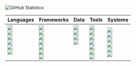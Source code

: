 ![GitHub Statistics](https://github-readme-stats.vercel.app/api?username=phaedryx&count_private=true&show_icons=true&bg_color=434A54&icon_color=FFCE54&title_color=77B6FF&text_color=F5F7FA)

<table>
  <thead>
  <tr><th>Languages</th><th>Frameworks</th><th>Data</th><th>Tools</th><th>Systems</th></tr>
  </thead>
  <tbody>
  <tr>
    <td valign="top">
      <img src="https://img.shields.io/badge/WWW-HTML5-E34F26?logo=html5&style=flat-square" /><br>
      <img src="https://img.shields.io/badge/WWW-CSS3-1572B6?logo=css3&style=flat-square" /><br>
      <img src="https://img.shields.io/badge/Language-Ruby-CC342D?logo=ruby&style=flat-square" /><br>
      <img src="https://img.shields.io/badge/Language-JavaScript-F7DF1E?logo=javascript&style=flat-square" /><br>
      <img src="https://img.shields.io/badge/Language-SQL-green?style=flat-square" /><br>
      <img src="https://img.shields.io/badge/Language-GraphQL-E10098?logo=graphql&style=flat-square" /><br>
    </td>
    <td valign="top">
      <img src="https://img.shields.io/badge/Framework-Tailwind%20CSS-38B2AC?logo=tailwind+css&style=flat-square" /><br>
      <img src="https://img.shields.io/badge/Framework-Bootstrap-563D7C?logo=bootstrap&style=flat-square" /><br>
      <img src="https://img.shields.io/badge/Framework-Rails-CC0000?logo=ruby+on+rails&style=flat-square" /><br>
      <img src="https://img.shields.io/badge/Framework-Jekyll-CC0000?logo=jekyll&style=flat-square" /><br>
      <img src="https://img.shields.io/badge/Framework-Vue-3fb27f?logo=vue.js&style=flat-square" /><br>
      <img src="https://img.shields.io/badge/Framework-React-61DAFB?logo=react&style=flat-square" /><br>
      <img src="https://img.shields.io/badge/Framework-Jest-C21325?logo=jest&style=flat-square" /><br>
    </td>
    <td valign="top">
      <img src="https://img.shields.io/badge/Database-PostgreSQL-336791?logo=postgresql&style=flat-square" /><br>
      <img src="https://img.shields.io/badge/Database-SQLite-003B57?logo=sqlite&style=flat-square" /><br>
      <img src="https://img.shields.io/badge/Database-Redis-DC382D?logo=redis&style=flat-square" /><br>
      <img src="https://img.shields.io/badge/Message%20Broker-RabbitMQ-FF6600?logo=rabbitmq&style=flat-square" /><br>                                                                                        
    </td>
    <td valign="top">
      <img src="https://img.shields.io/badge/Format-JSON-000000?logo=json&style=flat-square" /><br>
      <img src="https://img.shields.io/badge/CSS%20Preprocessor-Sass-CC6699?logo=sass&style=flat-square" /><br>
      <img src="https://img.shields.io/badge/Version%20Control-Git-F05032?logo=git&style=flat-square" /><br>
      <img src="https://img.shields.io/badge/Editor-VS%20Code-007ACC?logo=visual+studio+code&style=flat-square" /><br>
      <img src="https://img.shields.io/badge/Design-Sketch-F7B500?logo=sketch&style=flat-square" /><br>
      <img src="https://img.shields.io/badge/API%20Client-Insomnia-5849BE?logo=insomnia&style=flat-square" /><br>
      <img src="https://img.shields.io/badge/Entertainment-Steam-000000?logo=Steam&style=flat-square" /><br>
    </td>
    <td>
      <img src="https://img.shields.io/badge/Operating%20System-MacOS-999999?logo=apple&style=flat-square" /><br>
      <img src="https://img.shields.io/badge/Operating%20System-Linux-FCC624?logo=linux&style=flat-square" /><br>
      <img src="https://img.shields.io/badge/Operating%20System-Debian-A81D33?logo=debian&style=flat-square" /><br>
      <img src="https://img.shields.io/badge/Operating%20System-Elementary-64BAFF?logo=elementary&style=flat-square" /><br>
      <img src="https://img.shields.io/badge/PaaS-Heroku-430098?logo=heroku&style=flat-square" /><br>
      <img src="https://img.shields.io/badge/PaaS-AWS-232F3E?logo=amazon+aws&style=flat-square" /><br>
    </td>
  </tr>
  </tbody>
</table>





